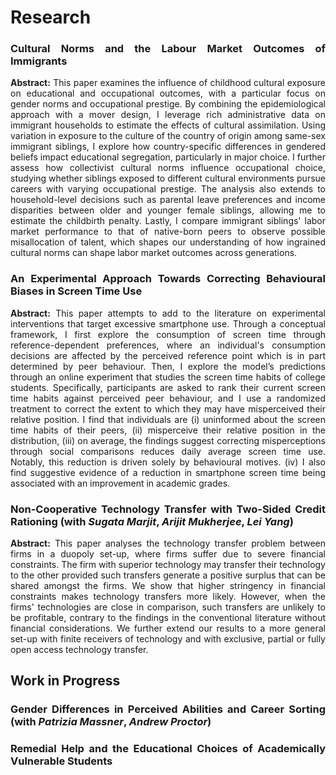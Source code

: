 # Research

<div class="section" style="text-align: justify;">


<h3>Cultural Norms and the Labour Market Outcomes of Immigrants</h3>
<p><strong>Abstract:</strong> This paper examines the influence of childhood cultural exposure on educational and occupational outcomes, with a particular focus on gender norms and occupational prestige. By combining the epidemiological approach with a mover design, I leverage rich administrative data on immigrant households to estimate the effects of cultural assimilation. Using variation in exposure to the culture of the country of origin among same-sex immigrant siblings, I explore how country-specific differences in gendered beliefs impact educational segregation, particularly in major choice. I further assess how collectivist cultural norms influence occupational choice, studying whether siblings exposed to different cultural environments pursue careers with varying occupational prestige. The analysis also extends to household-level decisions such as parental leave preferences and income disparities between older and younger female siblings, allowing me to estimate the childbirth penalty. Lastly, I compare immigrant siblings' labor market performance to that of native-born peers to observe possible misallocation of talent, which shapes our understanding of how ingrained cultural norms can shape labor market outcomes across generations.</p>
</div>

<div class="section" style="text-align: justify;">
<h3>An Experimental Approach Towards Correcting Behavioural Biases in Screen Time Use</h3>
<p><strong>Abstract:</strong> This paper attempts to add to the literature on experimental interventions that target excessive smartphone use. Through a conceptual framework, I first explore the consumption of screen time through reference-dependent preferences, where an individual's consumption decisions are affected by the perceived reference point which is in part determined by peer behaviour. Then, I explore the model’s predictions through an online experiment that studies the screen time habits of college students. Specifically, participants are asked to rank their current screen time habits against perceived peer behaviour, and I use a randomized treatment to correct the extent to which they may have misperceived their relative position. I find that individuals are (i) uninformed about the screen time habits of their peers, (ii) misperceive their relative position in the distribution, (iii) on average, the findings suggest correcting misperceptions through social comparisons reduces daily average screen time use. Notably, this reduction is driven solely by behavioural motives. (iv) I also find suggestive evidence of a reduction in smartphone screen time being associated with an improvement in academic grades.</p>
</div>

<div class="section" style="text-align: justify;">
<h3>Non-Cooperative Technology Transfer with Two-Sided Credit Rationing (with <em>Sugata Marjit</em>, <em>Arijit Mukherjee</em>, <em>Lei Yang</em>)</h3>
<p><strong>Abstract:</strong> This paper analyses the technology transfer problem between firms in a duopoly set-up, where firms suffer due to severe financial constraints. The firm with superior technology may transfer their technology to the other provided such transfers generate a positive surplus that can be shared amongst the firms. We show that higher stringency in financial constraints makes technology transfers more likely. However, when the firms' technologies are close in comparison, such transfers are unlikely to be profitable, contrary to the findings in the conventional literature without financial considerations. We further extend our results to a more general set-up with finite receivers of technology and with exclusive, partial or fully open access technology transfer.</p>
</div>

<h2>Work in Progress</h2>

<div class="section" style="text-align: justify;">
<h3>Gender Differences in Perceived Abilities and Career Sorting (with <em>Patrizia Massner</em>, <em>Andrew Proctor</em>)</h3>

</div>

<div class="section" style="text-align: justify;">
<h3>Remedial Help and the Educational Choices of Academically Vulnerable Students</h3>

</div>
